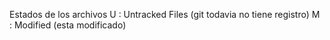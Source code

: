 Estados de los archivos
U : Untracked Files (git todavia no tiene registro)
M : Modified (esta modificado)